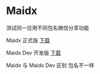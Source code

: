 # Maidx

测试同一应用不同包名微信分享功能

Maidx 正式版  [下载](https://github.com/andean/Maidx/apk/Maidx_release_1.0_20200202.apk)

Maidx Dev 开发版 [下载](https://github.com/andean/Maidx/apk/Maidx_debug_1.0_20200202.apk)

Maidx 与 Maidx Dev 区别 包名不一样